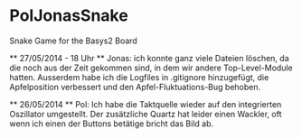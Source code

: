 PolJonasSnake
=============

Snake Game for the Basys2 Board

** 27/05/2014 - 18 Uhr **
Jonas: ich konnte ganz viele Dateien löschen, da die noch aus der Zeit gekommen sind, in dem wir andere Top-Level-Module hatten. Ausserdem habe ich die Logfiles in .gitignore hinzugefügt, die Apfelposition verbessert und den Apfel-Fluktuations-Bug behoben.

** 26/05/2014 **
Pol: Ich habe die Taktquelle wieder auf den integrierten Oszillator umgestellt. Der zusätzliche Quartz hat leider einen Wackler, oft wenn ich einen der Buttons betätige bricht das Bild ab.
